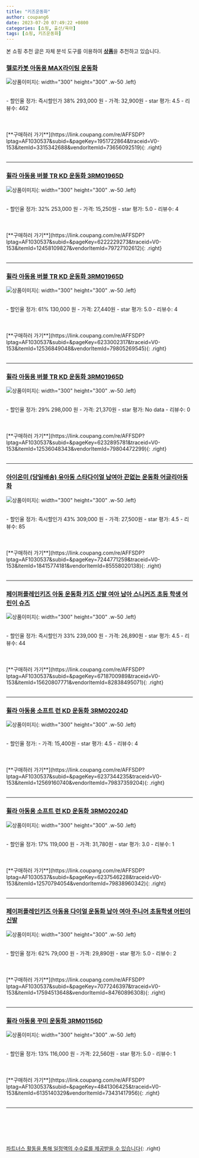 ```yaml
---
title: "키즈운동화"
author: coupang6
date: 2023-07-20 07:49:22 +0800
categories: [쇼핑, 출산/육아]
tags: [쇼핑, 키즈운동화]
---
```


본 쇼핑 추천 글은 자체 분석 도구를 이용하여 [**상품**](https://link.coupang.com/a/bao1ui)을 추천하고 있습니다.

### [헬로카봇 아동용 MAX라이팅 운동화](https://link.coupang.com/re/AFFSDP?lptag=AF1030537&subid=&pageKey=1951722864&traceid=V0-153&itemId=3315342688&vendorItemId=73656092519)

![상품이미지](https://thumbnail7.coupangcdn.com/thumbnails/remote/230x230ex/image/vendor_inventory/b758/56adb0e070ddc61174b79c57ae24194797514d60f5f4b73aa4dc89c90a5d.jpg){: width="300" height="300" .w-50 .left}


<br>
- 할인율 정가: 즉시할인가 38%  293,000   원
- 가격: 32,900원
- star 평가: 4.5
- 리뷰수: 462
<br>
<br>
<br>
<br>
[**구매하러 가기**](https://link.coupang.com/re/AFFSDP?lptag=AF1030537&subid=&pageKey=1951722864&traceid=V0-153&itemId=3315342688&vendorItemId=73656092519){: .right}
<br>
<br>

---

### [휠라 아동용 버블 TR KD 운동화 3RM01965D](https://link.coupang.com/re/AFFSDP?lptag=AF1030537&subid=&pageKey=6222229273&traceid=V0-153&itemId=12458109827&vendorItemId=79727102612)

![상품이미지](https://thumbnail9.coupangcdn.com/thumbnails/remote/230x230ex/image/rs_quotation_api/ucvpbpdh/1d4d7a2ab06246e8880680ab72085229.jpg){: width="300" height="300" .w-50 .left}


<br>
- 할인율 정가: 32%  253,000   원
- 가격: 15,250원
- star 평가: 5.0
- 리뷰수: 4
<br>
<br>
<br>
<br>
[**구매하러 가기**](https://link.coupang.com/re/AFFSDP?lptag=AF1030537&subid=&pageKey=6222229273&traceid=V0-153&itemId=12458109827&vendorItemId=79727102612){: .right}
<br>
<br>

---

### [휠라 아동용 버블 TR KD 운동화 3RM01965D](https://link.coupang.com/re/AFFSDP?lptag=AF1030537&subid=&pageKey=6233002317&traceid=V0-153&itemId=12536849048&vendorItemId=79805269545)

![상품이미지](https://thumbnail7.coupangcdn.com/thumbnails/remote/230x230ex/image/rs_quotation_api/nxcywaza/e326cc11c4904a0a881e9b6a258928af.jpg){: width="300" height="300" .w-50 .left}


<br>
- 할인율 정가: 61%  130,000   원
- 가격: 27,440원
- star 평가: 5.0
- 리뷰수: 4
<br>
<br>
<br>
<br>
[**구매하러 가기**](https://link.coupang.com/re/AFFSDP?lptag=AF1030537&subid=&pageKey=6233002317&traceid=V0-153&itemId=12536849048&vendorItemId=79805269545){: .right}
<br>
<br>

---

### [휠라 아동용 버블 TR KD 운동화 3RM01965D](https://link.coupang.com/re/AFFSDP?lptag=AF1030537&subid=&pageKey=6232895781&traceid=V0-153&itemId=12536048343&vendorItemId=79804472299)

![상품이미지](https://thumbnail9.coupangcdn.com/thumbnails/remote/230x230ex/image/rs_quotation_api/spyawjea/4c302a22823b4eac992e203b7be37df2.jpg){: width="300" height="300" .w-50 .left}


<br>
- 할인율 정가: 29%  298,000   원
- 가격: 21,370원
- star 평가: No data
- 리뷰수: 0
<br>
<br>
<br>
<br>
[**구매하러 가기**](https://link.coupang.com/re/AFFSDP?lptag=AF1030537&subid=&pageKey=6232895781&traceid=V0-153&itemId=12536048343&vendorItemId=79804472299){: .right}
<br>
<br>

---

### [아이온미 (당일배송) 유아동 스타다이얼 남여아 끈없는 운동화 어글리아동화](https://link.coupang.com/re/AFFSDP?lptag=AF1030537&subid=&pageKey=7244771259&traceid=V0-153&itemId=18415774181&vendorItemId=85558020138)

![상품이미지](https://thumbnail9.coupangcdn.com/thumbnails/remote/230x230ex/image/vendor_inventory/23bf/79f60c0f42a84df2402258105186b32b0a6d45a5c2e7e2f18dafa612acd7.jpg){: width="300" height="300" .w-50 .left}


<br>
- 할인율 정가: 즉시할인가 43%  309,000   원
- 가격: 27,500원
- star 평가: 4.5
- 리뷰수: 85
<br>
<br>
<br>
<br>
[**구매하러 가기**](https://link.coupang.com/re/AFFSDP?lptag=AF1030537&subid=&pageKey=7244771259&traceid=V0-153&itemId=18415774181&vendorItemId=85558020138){: .right}
<br>
<br>

---

### [페이퍼플레인키즈 아동 운동화 키즈 신발 여아 남아 스니커즈 초등 학생 어린이 슈즈](https://link.coupang.com/re/AFFSDP?lptag=AF1030537&subid=&pageKey=6718700989&traceid=V0-153&itemId=15620807771&vendorItemId=82838495071)

![상품이미지](https://thumbnail9.coupangcdn.com/thumbnails/remote/230x230ex/image/vendor_inventory/f710/555042a370b12ae6799692ca2e2f333b01bd721a23db39c3e4e26ed32281.jpg){: width="300" height="300" .w-50 .left}


<br>
- 할인율 정가: 즉시할인가 33%  239,000   원
- 가격: 26,890원
- star 평가: 4.5
- 리뷰수: 44
<br>
<br>
<br>
<br>
[**구매하러 가기**](https://link.coupang.com/re/AFFSDP?lptag=AF1030537&subid=&pageKey=6718700989&traceid=V0-153&itemId=15620807771&vendorItemId=82838495071){: .right}
<br>
<br>

---

### [휠라 아동용 소프트 런 KD 운동화 3RM02024D](https://link.coupang.com/re/AFFSDP?lptag=AF1030537&subid=&pageKey=6237344235&traceid=V0-153&itemId=12569160740&vendorItemId=79837359204)

![상품이미지](https://thumbnail6.coupangcdn.com/thumbnails/remote/230x230ex/image/retail/images/2021/12/15/13/9/c949a19e-d3b8-47e2-a68a-2be324aa58b9.jpg){: width="300" height="300" .w-50 .left}


<br>
- 할인율 정가: 
- 가격: 15,400원
- star 평가: 4.5
- 리뷰수: 4
<br>
<br>
<br>
<br>
[**구매하러 가기**](https://link.coupang.com/re/AFFSDP?lptag=AF1030537&subid=&pageKey=6237344235&traceid=V0-153&itemId=12569160740&vendorItemId=79837359204){: .right}
<br>
<br>

---

### [휠라 아동용 소프트 런 KD 운동화 3RM02024D](https://link.coupang.com/re/AFFSDP?lptag=AF1030537&subid=&pageKey=6237546228&traceid=V0-153&itemId=12570794054&vendorItemId=79838960342)

![상품이미지](https://thumbnail10.coupangcdn.com/thumbnails/remote/230x230ex/image/rs_quotation_api/pcpdqmwv/257e7bf6b90249f3b99ac0f3d8ce7731.jpg){: width="300" height="300" .w-50 .left}


<br>
- 할인율 정가: 17%  119,000   원
- 가격: 31,780원
- star 평가: 3.0
- 리뷰수: 1
<br>
<br>
<br>
<br>
[**구매하러 가기**](https://link.coupang.com/re/AFFSDP?lptag=AF1030537&subid=&pageKey=6237546228&traceid=V0-153&itemId=12570794054&vendorItemId=79838960342){: .right}
<br>
<br>

---

### [페이퍼플레인키즈 아동용 다이얼 운동화 남아 여아 주니어 초등학생 어린이 신발](https://link.coupang.com/re/AFFSDP?lptag=AF1030537&subid=&pageKey=7077246397&traceid=V0-153&itemId=17594513648&vendorItemId=84760896308)

![상품이미지](https://thumbnail7.coupangcdn.com/thumbnails/remote/230x230ex/image/vendor_inventory/190a/9b6eeb4b6d4cf6abe2a4a9f8b72387fce9e0f460b28c4033f7d3710bdccb.jpg){: width="300" height="300" .w-50 .left}


<br>
- 할인율 정가: 62%  79,000   원
- 가격: 29,890원
- star 평가: 5.0
- 리뷰수: 2
<br>
<br>
<br>
<br>
[**구매하러 가기**](https://link.coupang.com/re/AFFSDP?lptag=AF1030537&subid=&pageKey=7077246397&traceid=V0-153&itemId=17594513648&vendorItemId=84760896308){: .right}
<br>
<br>

---

### [휠라 아동용 꾸미 운동화 3RM01156D](https://link.coupang.com/re/AFFSDP?lptag=AF1030537&subid=&pageKey=4841306425&traceid=V0-153&itemId=6135140329&vendorItemId=73431417956)

![상품이미지](https://thumbnail9.coupangcdn.com/thumbnails/remote/230x230ex/image/rs_quotation_api/2ftcfvoh/26477f4f9935448baf73e5266240b0d8.jpg){: width="300" height="300" .w-50 .left}


<br>
- 할인율 정가: 13%  116,000   원
- 가격: 22,560원
- star 평가: 5.0
- 리뷰수: 1
<br>
<br>
<br>
<br>
[**구매하러 가기**](https://link.coupang.com/re/AFFSDP?lptag=AF1030537&subid=&pageKey=4841306425&traceid=V0-153&itemId=6135140329&vendorItemId=73431417956){: .right}
<br>
<br>

---
<br><br><br><br><br> [파트너스 활동을 통해 일정액의 수수료를 제공받을 수 있습니다](https://link.coupang.com/a/bao1ui){: .right}